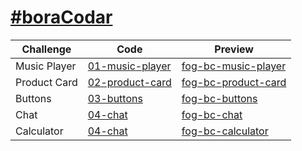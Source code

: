 # [#boraCodar](https://boracodar.dev)

| Challenge    | Code                                                                                | Preview                                                         |
| ------------ | ----------------------------------------------------------------------------------- | --------------------------------------------------------------- |
| Music Player | [01-music-player](https://github.com/felipeog/bora-codar/tree/main/01-music-player) | [fog-bc-music-player](https://fog-bc-music-player.netlify.app/) |
| Product Card | [02-product-card](https://github.com/felipeog/bora-codar/tree/main/02-product-card) | [fog-bc-product-card](https://fog-bc-product-card.netlify.app/) |
| Buttons      | [03-buttons](https://github.com/felipeog/bora-codar/tree/main/03-buttons)           | [fog-bc-buttons](https://fog-bc-buttons.netlify.app/)           |
| Chat         | [04-chat](https://github.com/felipeog/bora-codar/tree/main/04-chat)                 | [fog-bc-chat](https://fog-bc-chat.fly.dev/)                     |
| Calculator   | [04-chat](https://github.com/felipeog/bora-codar/tree/main/05-calculator)           | [fog-bc-calculator](https://fog-bc-calculator.fly.dev/)         |
